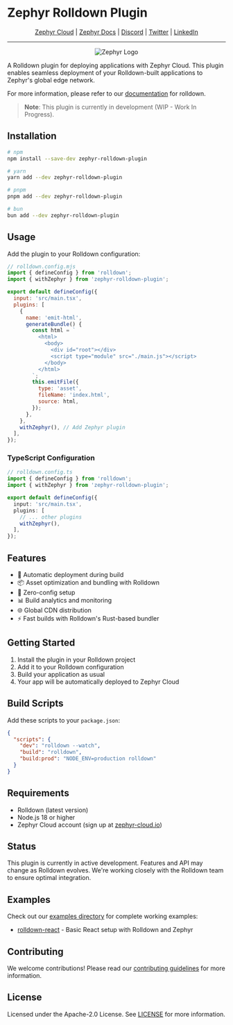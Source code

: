 # Zephyr Rolldown Plugin

<div align="center">

[Zephyr Cloud](https://zephyr-cloud.io) | [Zephyr Docs](https://docs.zephyr-cloud.io) | [Discord](https://zephyr-cloud.io/discord) | [Twitter](https://x.com/ZephyrCloudIO) | [LinkedIn](https://www.linkedin.com/company/zephyr-cloud/)

<hr/>
<img src="https://cdn.prod.website-files.com/669061ee3adb95b628c3acda/66981c766e352fe1f57191e2_Opengraph-zephyr.png" alt="Zephyr Logo" />
</div>

A Rolldown plugin for deploying applications with Zephyr Cloud. This plugin enables seamless deployment of your Rolldown-built applications to Zephyr's global edge network.

For more information, please refer to our [documentation](https://docs.zephyr-cloud.io/bundlers/rolldown) for rolldown.

> **Note**: This plugin is currently in development (WIP - Work In Progress).

## Installation

```bash
# npm
npm install --save-dev zephyr-rolldown-plugin

# yarn
yarn add --dev zephyr-rolldown-plugin

# pnpm
pnpm add --dev zephyr-rolldown-plugin

# bun
bun add --dev zephyr-rolldown-plugin
```

## Usage

Add the plugin to your Rolldown configuration:

```javascript
// rolldown.config.mjs
import { defineConfig } from 'rolldown';
import { withZephyr } from 'zephyr-rolldown-plugin';

export default defineConfig({
  input: 'src/main.tsx',
  plugins: [
    {
      name: 'emit-html',
      generateBundle() {
        const html = `
          <html>
            <body>
              <div id="root"></div>
              <script type="module" src="./main.js"></script>
            </body>
          </html>
        `;
        this.emitFile({
          type: 'asset',
          fileName: 'index.html',
          source: html,
        });
      },
    },
    withZephyr(), // Add Zephyr plugin
  ],
});
```

### TypeScript Configuration

```typescript
// rolldown.config.ts
import { defineConfig } from 'rolldown';
import { withZephyr } from 'zephyr-rolldown-plugin';

export default defineConfig({
  input: 'src/main.tsx',
  plugins: [
    // ... other plugins
    withZephyr(),
  ],
});
```

## Features

- 🚀 Automatic deployment during build
- 📦 Asset optimization and bundling with Rolldown
- 🔧 Zero-config setup
- 📊 Build analytics and monitoring
- 🌐 Global CDN distribution
- ⚡ Fast builds with Rolldown's Rust-based bundler

## Getting Started

1. Install the plugin in your Rolldown project
2. Add it to your Rolldown configuration
3. Build your application as usual
4. Your app will be automatically deployed to Zephyr Cloud

## Build Scripts

Add these scripts to your `package.json`:

```json
{
  "scripts": {
    "dev": "rolldown --watch",
    "build": "rolldown",
    "build:prod": "NODE_ENV=production rolldown"
  }
}
```

## Requirements

- Rolldown (latest version)
- Node.js 18 or higher
- Zephyr Cloud account (sign up at [zephyr-cloud.io](https://zephyr-cloud.io))

## Status

This plugin is currently in active development. Features and API may change as Rolldown evolves. We're working closely with the Rolldown team to ensure optimal integration.

## Examples

Check out our [examples directory](../../examples/) for complete working examples:

- [rolldown-react](../../examples/rolldown-react/) - Basic React setup with Rolldown and Zephyr

## Contributing

We welcome contributions! Please read our [contributing guidelines](../../CONTRIBUTING.md) for more information.

## License

Licensed under the Apache-2.0 License. See [LICENSE](LICENSE) for more information.
